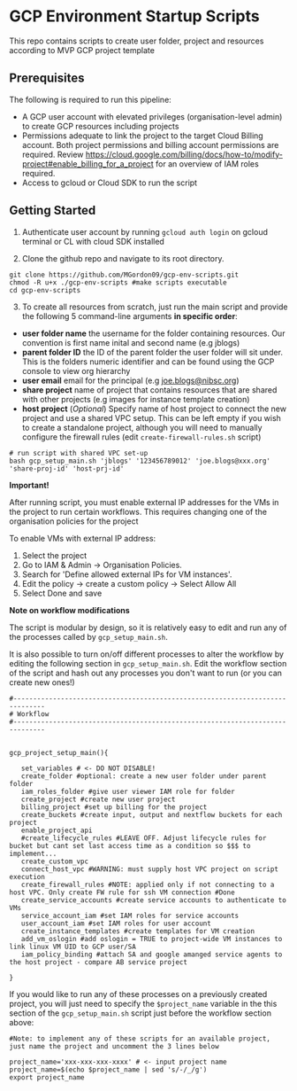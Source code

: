 # GCP Environment Startup Scripts

This repo contains scripts to create user folder, project and resources according to MVP GCP project template

## Prerequisites

The following is required to run this pipeline:
- A GCP user account with elevated privileges (organisation-level admin) to create GCP resources including projects
- Permissions adequate to link the project to the target Cloud Billing account. Both project permissions and billing account permissions are required. Review https://cloud.google.com/billing/docs/how-to/modify-project#enable_billing_for_a_project for an overview of IAM roles required.
- Access to gcloud or Cloud SDK to run the script

## Getting Started

1. Authenticate user account by running `gcloud auth login` on gcloud terminal or CL with cloud SDK installed

2. Clone the github repo and navigate to its root directory. 

```
git clone https://github.com/MGordon09/gcp-env-scripts.git
chmod -R u+x ./gcp-env-scripts #make scripts executable
cd gcp-env-scripts
```

3. To create all resources from scratch, just run the main script and provide the following 5 command-line arguments **in specific order**:

- **user folder name** the username for the folder containing resources. Our convention is first name inital and second name (e.g jblogs) 
- **parent folder ID** the ID of the parent folder the user folder will sit under. This is the folders numeric identifier and can be found using the GCP console to view org hierarchy
- **user email** email for the principal (e.g joe.blogs@nibsc.org) 
- **share project** name of project that contains resources that are shared with other projects (e.g images for instance template creation)
- **host project** (*Optional*) Specify name of host project to connect the new project and use a shared VPC setup. This can be left empty if you wish to create a standalone project, although you will need to manually configure the firewall rules (edit `create-firewall-rules.sh` script)

```
# run script with shared VPC set-up
bash gcp_setup_main.sh 'jblogs' '123456789012' 'joe.blogs@xxx.org' 'share-proj-id' 'host-prj-id'
```


**Important!**

After running script, you must enable external IP addresses for the VMs in the project to run certain workflows. This requires changing one of the organisation policies for the project

To enable VMs with external IP address:
1. Select the project
2. Go to IAM & Admin -> Organisation Policies. 
3. Search for 'Define allowed external IPs for VM instances'. 
4. Edit the policy -> create a custom policy -> Select Allow All
5. Select Done and save


**Note on workflow modifications**

The script is modular by design, so it is relatively easy to edit and run any of the processes called by `gcp_setup_main.sh`. 

It is also possible to turn on/off different processes to alter the workflow by editing the following section in `gcp_setup_main.sh`. 
Edit the workflow section of the script and hash out any processes you don't want to run (or you can create new ones!)

```
#------------------------------------------------------------------------------
# Workflow
#------------------------------------------------------------------------------


gcp_project_setup_main(){
   
   set_variables # <- DO NOT DISABLE!
   create_folder #optional: create a new user folder under parent folder
   iam_roles_folder #give user viewer IAM role for folder
   create_project #create new user project
   billing_project #set up billing for the project
   create_buckets #create input, output and nextflow buckets for each project
   enable_project_api
   #create_lifecycle_rules #LEAVE OFF. Adjust lifecycle rules for bucket but cant set last access time as a condition so $$$ to implement...
   create_custom_vpc
   connect_host_vpc #WARNING: must supply host VPC project on script execution 
   create_firewall_rules #NOTE: applied only if not connecting to a host VPC. Only create FW rule for ssh VM connection #Done
   create_service_accounts #create service accounts to authenticate to VMs
   service_account_iam #set IAM roles for service accounts
   user_account_iam #set IAM roles for user account
   create_instance_templates #create templates for VM creation
   add_vm_oslogin #add oslogin = TRUE to project-wide VM instances to link linux VM UID to GCP user/SA  
   iam_policy_binding #attach SA and google amanged service agents to the host project - compare AB service project 

}
```
If you would like to run any of these processes on a previously created project, you will just need to specify the `$project_name` variable in the this section of the `gcp_setup_main.sh` script just before the workflow section above:

```
#Note: to implement any of these scripts for an available project, just name the project and uncomment the 3 lines below

project_name='xxx-xxx-xxx-xxxx' # <- input project name
project_name=$(echo $project_name | sed 's/-/_/g')
export project_name
```